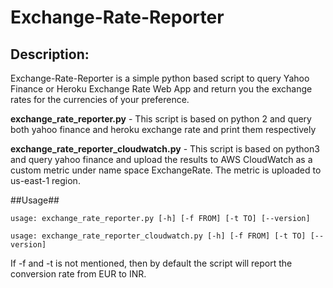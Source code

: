 # Exchange-Rate-Reporter

## Description: ##
Exchange-Rate-Reporter is a simple python based script to query Yahoo Finance or Heroku Exchange Rate Web App and return you the exchange rates for the currencies of your preference.

**exchange_rate_reporter.py** - This script is based on python 2 and query both yahoo finance and heroku exchange rate and print them respectively

**exchange_rate_reporter_cloudwatch.py** - This script is based on python3 and query yahoo finance and upload the results to AWS CloudWatch as a custom metric under name space ExchangeRate. The metric is uploaded to us-east-1 region.

##Usage##

    usage: exchange_rate_reporter.py [-h] [-f FROM] [-t TO] [--version]
    
    usage: exchange_rate_reporter_cloudwatch.py [-h] [-f FROM] [-t TO] [--version]

If -f and -t is not mentioned, then by default the script will report the conversion rate from EUR to INR.

